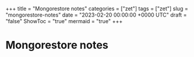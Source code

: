 +++
title = "Mongorestore notes"
categories = ["zet"]
tags = ["zet"]
slug = "mongorestore-notes"
date = "2023-02-20 00:00:00 +0000 UTC"
draft = "false"
ShowToc = "true"
mermaid = "true"
+++

# Mongorestore notes

